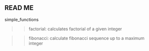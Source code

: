 READ ME
---
simple_functions

>> factorial: calculates factorial of a given integer

>> fibonacci: calculate fibonacci sequence up to a maximum integer
